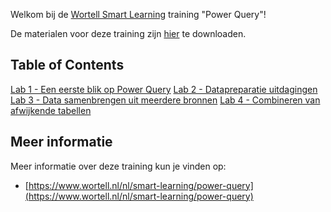 Welkom bij de [Wortell Smart Learning](https://www.wortell.nl/nl/smart-learning) training "Power Query"!

De materialen voor deze training zijn [hier](https://github.com/wortell-smart-learning/Power-Query/archive/refs/heads/main.zip) te downloaden.

## Table of Contents

[Lab 1 - Een eerste blik op Power Query](Lab1/LabInstructies1.md)
[Lab 2 - Datapreparatie uitdagingen](Lab2/LabInstructies2.md)
[Lab 3 - Data samenbrengen uit meerdere bronnen](Lab3/LabInstructies3.md)
[Lab 4 - Combineren van afwijkende tabellen](Lab4/LabInstructies4.md)

## Meer informatie

Meer informatie over deze training kun je vinden op:

* [https://www.wortell.nl/nl/smart-learning/power-query](https://www.wortell.nl/nl/smart-learning/power-query)
